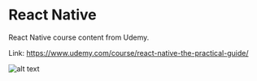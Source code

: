 # React Native
React Native course content from Udemy.

Link: https://www.udemy.com/course/react-native-the-practical-guide/

![alt text](https://res.cloudinary.com/practicaldev/image/fetch/s--DsRi1C7P--/c_limit%2Cf_auto%2Cfl_progressive%2Cq_auto%2Cw_880/https://thepracticaldev.s3.amazonaws.com/i/8m2htjjpp31idwz8wnrz.jpg)
